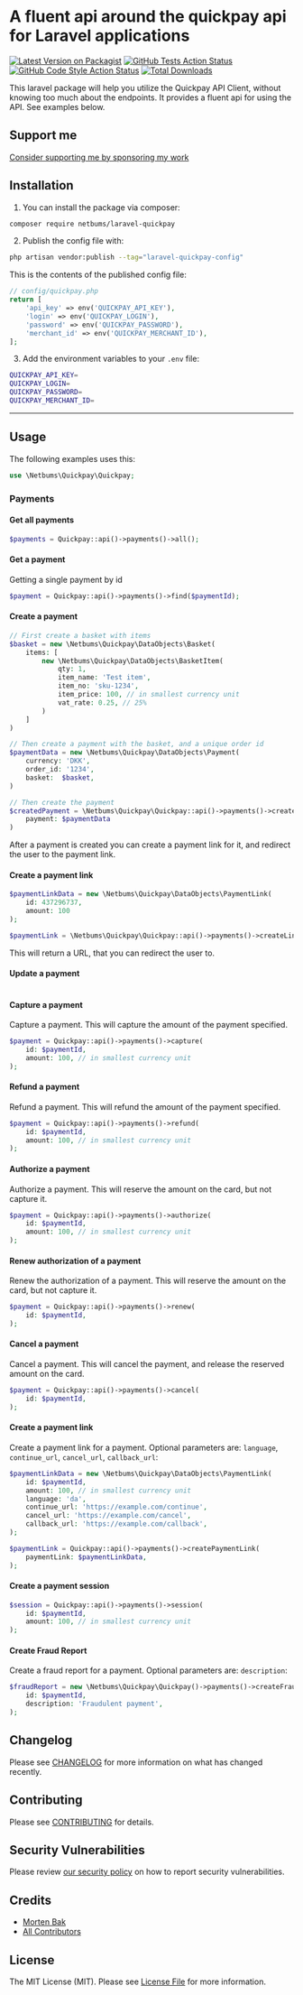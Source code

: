 # A fluent api around the quickpay api for Laravel applications

[![Latest Version on Packagist](https://img.shields.io/packagist/v/netbums/laravel-quickpay.svg?style=flat-square)](https://packagist.org/packages/netbums/laravel-quickpay)
[![GitHub Tests Action Status](https://img.shields.io/github/actions/workflow/status/mortenebak/laravel-quickpay/run-tests.yml?branch=main&label=tests&style=flat-square)](https://github.com/mortenebak/laravel-quickpay/actions?query=workflow%3Arun-tests+branch%3Amain)
[![GitHub Code Style Action Status](https://img.shields.io/github/actions/workflow/status/mortenebak/laravel-quickpay/fix-php-code-style-issues.yml?branch=main&label=code%20style&style=flat-square)](https://github.com/mortenebak/laravel-quickpay/actions?query=workflow%3A"Fix+PHP+code+style+issues"+branch%3Amain)
[![Total Downloads](https://img.shields.io/packagist/dt/netbums/laravel-quickpay.svg?style=flat-square)](https://packagist.org/packages/netbums/laravel-quickpay)

This laravel package will help you utilize the Quickpay API Client, without knowing too much about the endpoints. It provides a fluent api for using the API. See examples below.

## Support me
[Consider supporting me by sponsoring my work](https://github.com/sponsors/mortenebak/)

## Installation

1. You can install the package via composer:

```bash
composer require netbums/laravel-quickpay
```

[//]: # (2. Add the Provider to your `config/app.php` providers array:)

[//]: # ()
[//]: # (```php)

[//]: # (// config/app.php)

[//]: # ('providers' => [)

[//]: # (    //...)

[//]: # (    Netbums\Quickpay\QuickpayServiceProvider::class,)

[//]: # (],)

[//]: # (```)

[//]: # (3. Add the facade to your `config/app.php` aliases array:)

[//]: # ()
[//]: # (```php)

[//]: # (// config/app.php)

[//]: # ('aliases' => [)

[//]: # (    //...)

[//]: # (    'Quickpay' => Netbums\Quickpay\Facades\Quickpay::class,)

[//]: # (],)

[//]: # (```)

2. Publish the config file with:

```bash
php artisan vendor:publish --tag="laravel-quickpay-config"
```

This is the contents of the published config file:

```php
// config/quickpay.php
return [
    'api_key' => env('QUICKPAY_API_KEY'),
    'login' => env('QUICKPAY_LOGIN'),
    'password' => env('QUICKPAY_PASSWORD'),
    'merchant_id' => env('QUICKPAY_MERCHANT_ID'),
];
```

3. Add the environment variables to your `.env` file:

```bash
QUICKPAY_API_KEY=
QUICKPAY_LOGIN=
QUICKPAY_PASSWORD=
QUICKPAY_MERCHANT_ID=
```
---
## Usage
The following examples uses this:

```php
use \Netbums\Quickpay\Quickpay;
```

### Payments

#### Get all payments

```php
$payments = Quickpay::api()->payments()->all();
```

#### Get a payment
Getting a single payment by id
```php
$payment = Quickpay::api()->payments()->find($paymentId);
```

#### Create a payment
```php
// First create a basket with items
$basket = new \Netbums\Quickpay\DataObjects\Basket(
    items: [
        new \Netbums\Quickpay\DataObjects\BasketItem(
            qty: 1,
            item_name: 'Test item',
            item_no: 'sku-1234',
            item_price: 100, // in smallest currency unit
            vat_rate: 0.25, // 25%
        )
    ]
)

// Then create a payment with the basket, and a unique order id
$paymentData = new \Netbums\Quickpay\DataObjects\Payment(
    currency: 'DKK',
    order_id: '1234',
    basket:  $basket,
)

// Then create the payment
$createdPayment = \Netbums\Quickpay\Quickpay::api()->payments()->create(
    payment: $paymentData
)
```
After a payment is created you can create a payment link for it, and redirect the user to the payment link.

#### Create a payment link
```php
$paymentLinkData = new \Netbums\Quickpay\DataObjects\PaymentLink(
    id: 437296737, 
    amount: 100
);

$paymentLink = \Netbums\Quickpay\Quickpay::api()->payments()->createLink($paymentLinkData);
```
This will return a URL, that you can redirect the user to.

#### Update a payment
```php
```

#### Capture a payment
Capture a payment. This will capture the amount of the payment specified.
```php
$payment = Quickpay::api()->payments()->capture(
    id: $paymentId,
    amount: 100, // in smallest currency unit
);
```

#### Refund a payment
Refund a payment. This will refund the amount of the payment specified.
```php
$payment = Quickpay::api()->payments()->refund(
    id: $paymentId,
    amount: 100, // in smallest currency unit
);
```

#### Authorize a payment
Authorize a payment. This will reserve the amount on the card, but not capture it.
```php
$payment = Quickpay::api()->payments()->authorize(
    id: $paymentId,
    amount: 100, // in smallest currency unit
);
```

#### Renew authorization of a payment
Renew the authorization of a payment. This will reserve the amount on the card, but not capture it.
```php
$payment = Quickpay::api()->payments()->renew(
    id: $paymentId,
);
```

#### Cancel a payment
Cancel a payment. This will cancel the payment, and release the reserved amount on the card.
```php
$payment = Quickpay::api()->payments()->cancel(
    id: $paymentId,
);
```

#### Create a payment link
Create a payment link for a payment. Optional parameters are: `language`, `continue_url`, `cancel_url`, `callback_url`:
```php
$paymentLinkData = new \Netbums\Quickpay\DataObjects\PaymentLink(
    id: $paymentId,
    amount: 100, // in smallest currency unit
    language: 'da',
    continue_url: 'https://example.com/continue',
    cancel_url: 'https://example.com/cancel',
    callback_url: 'https://example.com/callback',
);

$paymentLink = Quickpay::api()->payments()->createPaymentLink(
    paymentLink: $paymentLinkData,
);
```

#### Create a payment session
```php
$session = Quickpay::api()->payments()->session(
    id: $paymentId,
    amount: 100, // in smallest currency unit
);
```

#### Create Fraud Report
Create a fraud report for a payment. Optional parameters are: `description`:
```php
$fraudReport = new \Netbums\Quickpay\Quickpay()->payments()->createFraudReport(
    id: $paymentId,
    description: 'Fraudulent payment',
);
```

#### 


## Changelog

Please see [CHANGELOG](CHANGELOG.md) for more information on what has changed recently.

## Contributing

Please see [CONTRIBUTING](CONTRIBUTING.md) for details.

## Security Vulnerabilities

Please review [our security policy](../../security/policy) on how to report security vulnerabilities.

## Credits

- [Morten Bak](https://github.com/mortenebak)
- [All Contributors](../../contributors)

## License

The MIT License (MIT). Please see [License File](LICENSE.md) for more information.

